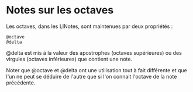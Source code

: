 Notes sur les octaves
======================

Les octaves, dans les LINotes, sont maintenues par deux propriétés :

    @octave
    @delta

@delta est mis à la valeur des apostrophes (octaves supérieures) ou des virgules (octaves inférieures) que contient une note.

Noter que @octave et @delta ont une utilisation tout à fait différente et que l'un ne peut se déduire de l'autre que si l'on connait l'octave de la note précédente.